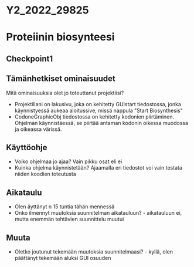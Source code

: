 # Y2_2022_29825
# Proteiinin biosynteesi

## Checkpoint1 

## Tämänhetkiset ominaisuudet

Mitä ominaisuuksia olet jo toteuttanut projektiisi?

 - Projektillani on lakusivu, joka on kehitetty GUIstart tiedostossa, jonka käynnistyessä aukeaa aloitussive, missä nappula "Start Biosynthesis"
 - CodoneGraphicObj tiedostossa on kehitetty kodonien piirtäminen. Ohjelman käynnistäessä, se piirtää antaman kodonin oikessa muodossa ja oikeassa värissä.

 ## Käyttöohje

 - Voiko ohjelmaa jo ajaa? Vain pikku osat eli ei
 - Kuinka ohjelma käynnistetään? Ajaamalla eri tiedostot voi vain testata niiden koodien toteutusta

 ## Aikataulu

 - Olen äyttänyt n 15 tuntia tähän mennessä
 - Onko ilmennyt muutoksia suunnitelman aikatauluun? - aikatauluun ei, mutta enemmän tehtävien suunnittelu muutui

 ## Muuta

 - Oletko joutunut tekemään muutoksia suunnitelmaasi? - kyllä, olen päättänyt tekemään aluksi GUI osuuden

